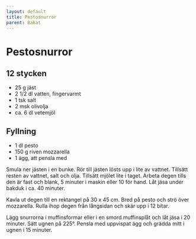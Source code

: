 ```yaml
---
layout: default
title: Pestosnurror
parent: Bakat
---
```

# Pestosnurror

## 12 stycken

- 25 g jäst
- 2 1/2 dl vatten, fingervarmt
- 1 tsk salt
- 2 msk olivolja
- ca. 6 dl vetemjöl

## Fyllning

- 1 dl pesto
- 150 g riven mozzarella
- 1 ägg, att pensla med

Smula ner jästen i en bunke. Rör till jästen lösts upp i lite av vattnet. Tillsätt resten
av vattnet, salt och olja. Tillsätt mjölet lite i taget. Arbeta degen tills den är fast
och blank, 5 minuter i maskin eller 10 för hand. Låt jäsa under bakduk i ca. 40 minuter.

Kavla ut degen till en rektangel på 30 x 45 cm. Bred på pesto och strö över mozzarella.
Rulla ihop degen från långsidan och skär upp i 12 bitar.

Lägg snurrorna i muffinsformar eller i en smord muffinsplåt och låt jäsa i 20 minuter.
Sätt ugnen på 225°. Pensla med uppvispat ägg och grädda mitt i ugnen i 15 minuter.